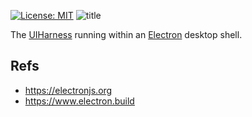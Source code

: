 [![License: MIT](https://img.shields.io/badge/License-MIT-green.svg)](https://opensource.org/licenses/MIT)
![title](https://user-images.githubusercontent.com/185555/51221319-de33b000-199d-11e9-91d5-2011a5728f0b.jpg)

The [UIHarness](https://uiharness.com) running within an [Electron](https://electronjs.org/) desktop shell.

## Refs

- https://electronjs.org
- https://www.electron.build
